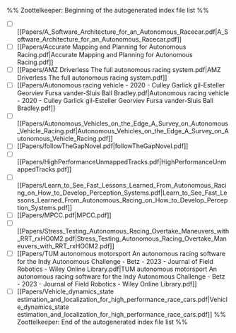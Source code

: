 %% Zoottelkeeper: Beginning of the autogenerated index file list  %%
- [ ] [[Papers/A_Software_Architecture_for_an_Autonomous_Racecar.pdf|A_Software_Architecture_for_an_Autonomous_Racecar.pdf]]
- [ ]  [[Papers/Accurate Mapping and Planning for Autonomous Racing.pdf|Accurate Mapping and Planning for Autonomous Racing.pdf]]
- [ ]  [[Papers/AMZ Driverless The full autonomous racing system.pdf|AMZ Driverless The full autonomous racing system.pdf]]
- [ ]  [[Papers/Autonomous racing vehicle - 2020 - Culley Garlick gil-Esteller Georviev Fursa vander-Sluis Ball Bradley.pdf|Autonomous racing vehicle - 2020 - Culley Garlick gil-Esteller Georviev Fursa vander-Sluis Ball Bradley.pdf]]
- [ ]  [[Papers/Autonomous_Vehicles_on_the_Edge_A_Survey_on_Autonomous_Vehicle_Racing.pdf|Autonomous_Vehicles_on_the_Edge_A_Survey_on_Autonomous_Vehicle_Racing.pdf]]
- [ ]  [[Papers/followTheGapNovel.pdf|followTheGapNovel.pdf]]
- [ ]  [[Papers/HighPerformanceUnmappedTracks.pdf|HighPerformanceUnmappedTracks.pdf]]
- [ ]  [[Papers/Learn_to_See_Fast_Lessons_Learned_From_Autonomous_Racing_on_How_to_Develop_Perception_Systems.pdf|Learn_to_See_Fast_Lessons_Learned_From_Autonomous_Racing_on_How_to_Develop_Perception_Systems.pdf]]
- [ ]  [[Papers/MPCC.pdf|MPCC.pdf]]
- [ ]  [[Papers/Stress_Testing_Autonomous_Racing_Overtake_Maneuvers_with_RRT_rxHO0M2.pdf|Stress_Testing_Autonomous_Racing_Overtake_Maneuvers_with_RRT_rxHO0M2.pdf]]
- [ ]  [[Papers/TUM autonomous motorsport An autonomous racing software for the Indy Autonomous Challenge - Betz - 2023 - Journal of Field Robotics - Wiley Online Library.pdf|TUM autonomous motorsport An autonomous racing software for the Indy Autonomous Challenge - Betz - 2023 - Journal of Field Robotics - Wiley Online Library.pdf]]
- [ ]  [[Papers/Vehicle_dynamics_state estimation_and_localization_for_high_performance_race_cars.pdf|Vehicle_dynamics_state estimation_and_localization_for_high_performance_race_cars.pdf]]
%% Zoottelkeeper: End of the autogenerated index file list  %%
